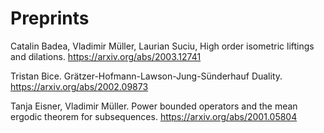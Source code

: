 # Preprints

Catalin Badea, Vladimir Müller, Laurian Suciu, High order isometric liftings and dilations. <https://arxiv.org/abs/2003.12741>

Tristan Bice. Grätzer-Hofmann-Lawson-Jung-Sünderhauf Duality. <https://arxiv.org/abs/2002.09873>

Tanja Eisner, Vladimir Müller. Power bounded operators and the mean ergodic theorem for subsequences. <https://arxiv.org/abs/2001.05804>
